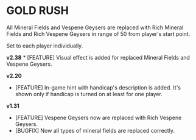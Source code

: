 # GOLD RUSH

All Mineral Fields and Vespene Geysers are replaced with Rich Mineral Fields and Rich Vespene Geysers in range of 50 from player's start point.

Set to each player individually.

**v2.38**
    * [FEATURE] Visual effect is added for replaced Mineral Fields and Vespene Geysers.

**v2.20**

* [FEATURE] In-game hint with handicap's description is added. It's shown only if handicap is turned on at least for one player.

**v1.31**

* [FEATURE] Vespene Geysers now are replaced with Rich Vespene Geysers.
* [BUGFIX] Now all types of mineral fields are replaced correctly.
